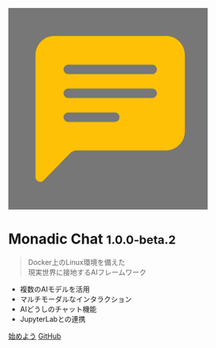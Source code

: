 ![](https://raw.githubusercontent.com/yohasebe/monadic-chat/refs/heads/main/docs/assets/images/favicon/favicon.png ':size=100 :style=border-radius: 20%;')

# <b>Monadic Chat</b> <small><b>1.0.0-beta.2</b></small>

> Docker上のLinux環境を備えた<br />現実世界に接地するAIフレームワーク

- 複数のAIモデルを活用
- マルチモーダルなインタラクション
- AIどうしのチャット機能
- JupyterLabとの連携

[始めよう](README.md)
[GitHub](https://github.com/yohasebe/monadic-chat/)

